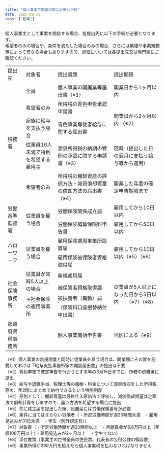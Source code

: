```yaml
---
title: "個人事業主開業の際に必要な手続"
date: 2025-09-15
tags: ["起業"]
---
```

個人事業主として事業を開始する場合、各提出先に以下の手続が必要となります。<br>
希望者のみの場合や、条件を満たした場合のみの場合、さらには業種や事業規模等によって異なる場合もありますので、詳細については各提出先又は専門家にご確認ください。
<table>
	<tr>
		<td>提出先</td>
		<td>対象者</td>
		<td>提出書類</td>
		<td>提出期限</td>
	</tr>
	<tr>
		<td rowspan="5">税務署</td>
		<td>全員</td>
		<td>個人事業の開廃業等届出書（※1）</td>
		<td>開業日から1ヶ月以内</td>
	</tr>
	<tr>
		<td>希望者のみ</td>
		<td>所得税の青色申告承認申請書</td>
		<td rowspan="2">開業日から2ヶ月以内 （※2）</td>
	</tr>
	<tr>
		<td>家族に給与を支払う場合</td>
		<td>青色事業専従者給与に関する届出書</td>
	</tr>
	<tr>
		<td>従業員10人未満で特例を希望する雇用主</td>
		<td>源泉所得税の納期の特例の承認に関する申請書（※3）</td>
		<td>随時（提出した日の翌月に支払う給与等から適用）</td>
	</tr>
	<tr>
		<td>希望者のみ</td>
		<td>所得税の棚卸資産の評価方法・減価償却資産の償却方法の届出書（※4）</td>
		<td>開業した年度の確定申告期限まで</td>
	</tr>
	<tr>
		<td rowspan="2">労働基準監督署</td>
		<td rowspan="2">従業員を雇う場合</td>
		<td>労働保険関係成立届</td>
		<td>雇用してから10日以内</td>
	</tr>
	<tr>
		<td>労働保険概算保険料申告書</td>
		<td>雇用してから50日以内</td>
	</tr>
	<tr>
		<td rowspan="2">ハローワーク</td>
		<td rowspan="2">従業員を雇う場合</td>
		<td>雇用保険適用事業所設置届</td>
		<td rowspan="2">雇用してから10日以内（※5）（※6）</td>
	</tr>
	<tr>
		<td>雇用保険被保険者資格取得届</td>
	</tr>
	<tr>
		<td rowspan="4">社会保険事務所</td>
		<td rowspan="2">従業員が常時5人以上の場合</td>
		<td>新規適用届</td>
		<td rowspan="4">従業員が5人以上になった日から5日以内　　（※7）（※8）</td>
	</tr>
	<tr>
		<td>被保険者資格取得届</td>
	</tr>
	<tr>
		<td rowspan="2">⇒社会保険の適用事業所</td>
		<td>被扶養者（異動）届</td>
	</tr>
	<tr>
		<td>（保険料口座振替納付申出書）</td>
	</tr>
	<tr>
		<td>都道府県税事務所</td>
		<td></td>
		<td>個人事業開始申告書</td>
		<td>地区による（※9）</td>
	</tr>
</table>

（※1）個人事業の新規開業と同時に従業員を雇う場合は、開業届にその旨を記載しておけば「給与支払事務所等の開設届出書」の提出は不要<br>
（※2）青色申告で確定申告を行おうとする年の3月15日までに、所轄の税務署に提出<br>
（※3）給与や退職手当、税理士等の報酬・料金について源泉徴収をした所得税等を、年2回にまとめて納付できるという特例制度<br>
（※4）原則として、棚卸資産は最終仕入原価法で評価し、減価償却資産は定額法で償却計算をしますので、違う方法を希望する場合に提出<br>
（※5）先に成立届を提出した後、設置届には労働保険番号が必要<br>
（※6）条件に当てはまらない労働者（・所定労働時間が週20時間未満　・雇用見込みが31日未満　・学生（例外規定有））<br>
（※7）対象者（・所定労働時間が週20時間以上　・月額賃金が8.8万円以上（年収106万円以上）・雇用見込みが2ヶ月以上　・学生でない）<br>
（※8）添付書類（事業主の世帯全員の住民票、代表者の公租公課の領収書）<br>
（※9）事業所得が290万円を超えたら個人事業税を払わなければなりません<br>
